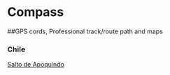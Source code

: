 # Compass

##GPS cords, Professional track/route path and maps

### Chile
[Salto de Apoquindo](https://github.com/gabamnml/compass/tree/master/Chile/salto-de-apoquindo)